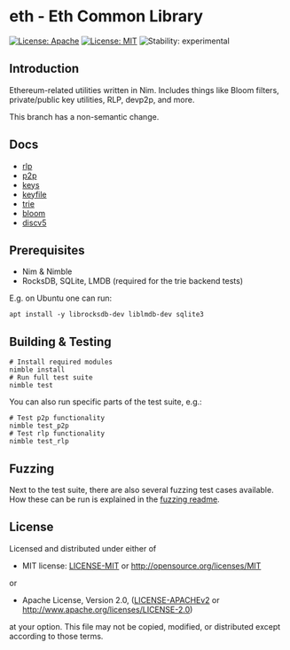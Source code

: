 # eth - Eth Common Library 

[![License: Apache](https://img.shields.io/badge/License-Apache%202.0-blue.svg)](https://opensource.org/licenses/Apache-2.0)
[![License: MIT](https://img.shields.io/badge/License-MIT-blue.svg)](https://opensource.org/licenses/MIT)
![Stability: experimental](https://img.shields.io/badge/stability-experimental-orange.svg)

## Introduction

Ethereum-related utilities written in Nim. Includes things like Bloom filters, private/public key utilities, RLP, devp2p, and more.

This branch has a non-semantic change.

## Docs

- [rlp](doc/rlp.md)
- [p2p](doc/p2p.md)
- [keys](doc/keys.md)
- [keyfile](doc/keyfile.md)
- [trie](doc/trie.md)
- [bloom](doc/bloom.md)
- [discv5](doc/discv5.md)

## Prerequisites

- Nim & Nimble
- RocksDB, SQLite, LMDB (required for the trie backend tests)

E.g. on Ubuntu one can run:
```
apt install -y librocksdb-dev liblmdb-dev sqlite3
```

## Building & Testing 
```
# Install required modules
nimble install
# Run full test suite
nimble test
```

You can also run specific parts of the test suite, e.g.:
```
# Test p2p functionality
nimble test_p2p
# Test rlp functionality
nimble test_rlp
```
## Fuzzing
Next to the test suite, there are also several fuzzing test cases available.
How these can be run is explained in the [fuzzing readme](https://github.com/status-im/nim-eth/blob/master/tests/fuzzing/readme.md).

## License

Licensed and distributed under either of

* MIT license: [LICENSE-MIT](LICENSE-MIT) or http://opensource.org/licenses/MIT

or

* Apache License, Version 2.0, ([LICENSE-APACHEv2](LICENSE-APACHEv2) or http://www.apache.org/licenses/LICENSE-2.0)

at your option. This file may not be copied, modified, or distributed except according to those terms.

